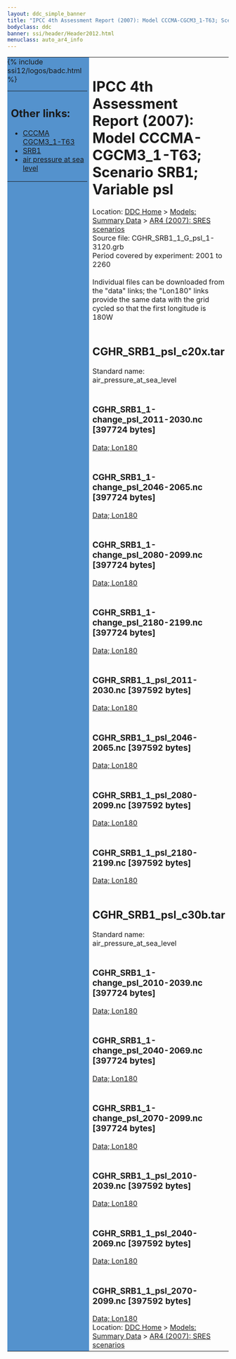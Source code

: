 ```yaml
---
layout: ddc_simple_banner
title: "IPCC 4th Assessment Report (2007): Model CCCMA-CGCM3_1-T63; Scenario SRB1; Variable psl"
bodyclass: ddc
banner: ssi/header/Header2012.html
menuclass: auto_ar4_info
---
```



<table width="100%" border="0" cellspacing="0" cellpadding="0" style="border-collapse: collapse;">
<tr style="margin:0;padding:0;border:0;">
<td style="margin:0;padding:0;border:0;height:1pt;width:150pt;background:#5492CD;" valign="top" >

<div id="lh-col2" class="auto_ar4_info">
<table class="menumain" bgcolor="#5492CD" cellspacing="0" width="100%" border="0">
<tr><td>
<h2> Other links:</h2>
<ul>
<li><a href="/auto/ar4/model-CCCMA-CGCM3_1-T63.html">CCCMA<br/>CGCM3_1-T63</a></li>
<li><a href="/auto/ar4/scenario-SRB1.html">SRB1</a></li>
<li><a href="/auto/ar4/var-air_pressure_at_sea_level.html">air pressure at sea<br/> level</a></li>
</ul>
</td></tr>
{% include ssi12/logos/badc.html %}
</table>
</div>
</td>
<td><h1>IPCC 4th Assessment Report (2007): Model CCCMA-CGCM3_1-T63; Scenario SRB1; Variable psl</h1>

<!-- Breadcrumb1 -->
<div id="breadcrumb1" align="left">
Location: <a href="/index.html">DDC Home</a> > <a href="/sim/gcm_clim/">Models: Summary Data</a>
> <a href="/sim/gcm_clim/SRES_AR4/index.html">AR4 (2007): SRES scenarios</a>
</div>
<!-- End of Breadcrumb1 -->Source file: CGHR_SRB1_1_G_psl_1-3120.grb
<br/>
Period covered by experiment: 2001 to 2260<br/>
<br/>Individual files can be downloaded from the "data" links; the "Lon180" links provide the same data
         with the grid cycled so that the first longitude is 180W<br/>
<br/><h2>CGHR_SRB1_psl_c20x.tar</h2>
Standard name: air_pressure_at_sea_level<br>
<br/><h3>CGHR_SRB1_1-change_psl_2011-2030.nc [397724 bytes]</h3>
<a href="http://apps.ipcc-data.org/cgi-bin/downl/ar4_nc/psl/CGHR_SRB1_1-change_psl_2011-2030.nc">Data; </a><a href="http://apps.ipcc-data.org/cgi-bin/downl/ar4_nc/psl/CGHR_SRB1_1-change_psl_2011-2030.cyto180.nc"> Lon180</a><br/>
<br/><h3>CGHR_SRB1_1-change_psl_2046-2065.nc [397724 bytes]</h3>
<a href="http://apps.ipcc-data.org/cgi-bin/downl/ar4_nc/psl/CGHR_SRB1_1-change_psl_2046-2065.nc">Data; </a><a href="http://apps.ipcc-data.org/cgi-bin/downl/ar4_nc/psl/CGHR_SRB1_1-change_psl_2046-2065.cyto180.nc"> Lon180</a><br/>
<br/><h3>CGHR_SRB1_1-change_psl_2080-2099.nc [397724 bytes]</h3>
<a href="http://apps.ipcc-data.org/cgi-bin/downl/ar4_nc/psl/CGHR_SRB1_1-change_psl_2080-2099.nc">Data; </a><a href="http://apps.ipcc-data.org/cgi-bin/downl/ar4_nc/psl/CGHR_SRB1_1-change_psl_2080-2099.cyto180.nc"> Lon180</a><br/>
<br/><h3>CGHR_SRB1_1-change_psl_2180-2199.nc [397724 bytes]</h3>
<a href="http://apps.ipcc-data.org/cgi-bin/downl/ar4_nc/psl/CGHR_SRB1_1-change_psl_2180-2199.nc">Data; </a><a href="http://apps.ipcc-data.org/cgi-bin/downl/ar4_nc/psl/CGHR_SRB1_1-change_psl_2180-2199.cyto180.nc"> Lon180</a><br/>
<br/><h3>CGHR_SRB1_1_psl_2011-2030.nc [397592 bytes]</h3>
<a href="http://apps.ipcc-data.org/cgi-bin/downl/ar4_nc/psl/CGHR_SRB1_1_psl_2011-2030.nc">Data; </a><a href="http://apps.ipcc-data.org/cgi-bin/downl/ar4_nc/psl/CGHR_SRB1_1_psl_2011-2030.cyto180.nc"> Lon180</a><br/>
<br/><h3>CGHR_SRB1_1_psl_2046-2065.nc [397592 bytes]</h3>
<a href="http://apps.ipcc-data.org/cgi-bin/downl/ar4_nc/psl/CGHR_SRB1_1_psl_2046-2065.nc">Data; </a><a href="http://apps.ipcc-data.org/cgi-bin/downl/ar4_nc/psl/CGHR_SRB1_1_psl_2046-2065.cyto180.nc"> Lon180</a><br/>
<br/><h3>CGHR_SRB1_1_psl_2080-2099.nc [397592 bytes]</h3>
<a href="http://apps.ipcc-data.org/cgi-bin/downl/ar4_nc/psl/CGHR_SRB1_1_psl_2080-2099.nc">Data; </a><a href="http://apps.ipcc-data.org/cgi-bin/downl/ar4_nc/psl/CGHR_SRB1_1_psl_2080-2099.cyto180.nc"> Lon180</a><br/>
<br/><h3>CGHR_SRB1_1_psl_2180-2199.nc [397592 bytes]</h3>
<a href="http://apps.ipcc-data.org/cgi-bin/downl/ar4_nc/psl/CGHR_SRB1_1_psl_2180-2199.nc">Data; </a><a href="http://apps.ipcc-data.org/cgi-bin/downl/ar4_nc/psl/CGHR_SRB1_1_psl_2180-2199.cyto180.nc"> Lon180</a><br/>
<br/><h2>CGHR_SRB1_psl_c30b.tar</h2>
Standard name: air_pressure_at_sea_level<br>
<br/><h3>CGHR_SRB1_1-change_psl_2010-2039.nc [397724 bytes]</h3>
<a href="http://apps.ipcc-data.org/cgi-bin/downl/ar4_nc/psl/CGHR_SRB1_1-change_psl_2010-2039.nc">Data; </a><a href="http://apps.ipcc-data.org/cgi-bin/downl/ar4_nc/psl/CGHR_SRB1_1-change_psl_2010-2039.cyto180.nc"> Lon180</a><br/>
<br/><h3>CGHR_SRB1_1-change_psl_2040-2069.nc [397724 bytes]</h3>
<a href="http://apps.ipcc-data.org/cgi-bin/downl/ar4_nc/psl/CGHR_SRB1_1-change_psl_2040-2069.nc">Data; </a><a href="http://apps.ipcc-data.org/cgi-bin/downl/ar4_nc/psl/CGHR_SRB1_1-change_psl_2040-2069.cyto180.nc"> Lon180</a><br/>
<br/><h3>CGHR_SRB1_1-change_psl_2070-2099.nc [397724 bytes]</h3>
<a href="http://apps.ipcc-data.org/cgi-bin/downl/ar4_nc/psl/CGHR_SRB1_1-change_psl_2070-2099.nc">Data; </a><a href="http://apps.ipcc-data.org/cgi-bin/downl/ar4_nc/psl/CGHR_SRB1_1-change_psl_2070-2099.cyto180.nc"> Lon180</a><br/>
<br/><h3>CGHR_SRB1_1_psl_2010-2039.nc [397592 bytes]</h3>
<a href="http://apps.ipcc-data.org/cgi-bin/downl/ar4_nc/psl/CGHR_SRB1_1_psl_2010-2039.nc">Data; </a><a href="http://apps.ipcc-data.org/cgi-bin/downl/ar4_nc/psl/CGHR_SRB1_1_psl_2010-2039.cyto180.nc"> Lon180</a><br/>
<br/><h3>CGHR_SRB1_1_psl_2040-2069.nc [397592 bytes]</h3>
<a href="http://apps.ipcc-data.org/cgi-bin/downl/ar4_nc/psl/CGHR_SRB1_1_psl_2040-2069.nc">Data; </a><a href="http://apps.ipcc-data.org/cgi-bin/downl/ar4_nc/psl/CGHR_SRB1_1_psl_2040-2069.cyto180.nc"> Lon180</a><br/>
<br/><h3>CGHR_SRB1_1_psl_2070-2099.nc [397592 bytes]</h3>
<a href="http://apps.ipcc-data.org/cgi-bin/downl/ar4_nc/psl/CGHR_SRB1_1_psl_2070-2099.nc">Data; </a><a href="http://apps.ipcc-data.org/cgi-bin/downl/ar4_nc/psl/CGHR_SRB1_1_psl_2070-2099.cyto180.nc"> Lon180</a><br/>
<!-- Breadcrumb2 -->
<div id="breadcrumb2" align="left">
Location: <a href="/index.html">DDC Home</a> > <a href="/sim/gcm_clim/">Models: Summary Data</a>
> <a href="/sim/gcm_clim/SRES_AR4/index.html">AR4 (2007): SRES scenarios</a>
</div>
<!-- End of Breadcrumb2 --></td></tr></table>
